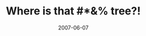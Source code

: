 ---
_schema: default
title: "Where is that #*&% tree?!"
link: http://www.geocaching.com/geocache/GC13AEV
owner: rxc640
date: 2007-06-07
log_type: Note
display_coords: N 41° 28.377' W 075° 37.700'
latitude: '41.47295'
longitude: '-75.628333'
first_stage: true
bogus: false
image_gallery_r: gallery1
zhanna_log: >-
  Rich logged this attempt for both of us.
rich_log: >-
  Howdy, Rich!
 

  Well, here we are … attempting another one of your notorious(!!!) “Needle In A Haystack” type of Geocache! :grin:


  Zhanna and ~Rich in NEPA~
post_id: 116
---